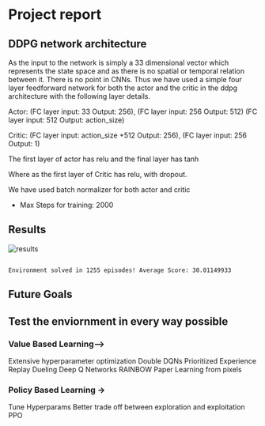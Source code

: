 # Project report

## DDPG network architecture
As the input to the network is simply a 33 dimensional vector which represents the state space and as there is no spatial or temporal relation between it.
There is no point in CNNs. Thus we have used a simple four layer feedforward network for both the actor and the critic in the ddpg architecture with the following layer details.

Actor:
(FC layer input: 33  Output: 256),
(FC layer input: 256  Output: 512)
(FC layer input: 512  Output: action_size)

Critic:
(FC layer input: action_size +512  Output: 256),
(FC layer input: 256  Output: 1)

The first layer of actor has relu and the final layer has tanh

Where as the first layer of Critic has relu, with dropout.

We have used batch normalizer for both actor and critic


- Max Steps for training: 2000

## Results

![results](graph.png)

```

Environment solved in 1255 episodes! Average Score: 30.01149933
```

## Future Goals
## Test the enviornment in every way possible
### Value Based Learning-->

Extensive hyperparameter optimization
Double DQNs
Prioritized Experience Replay
Dueling Deep Q Networks
RAINBOW Paper
Learning from pixels

### Policy Based Learning ->

Tune Hyperparams
Better trade off between exploration and exploitation
PPO 
